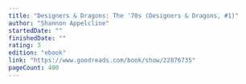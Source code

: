 ```yaml
---
title: "Designers & Dragons: The '70s (Designers & Dragons, #1)"
author: "Shannon Appelcline"
startedDate: ""
finishedDate: ""
rating: 3
edition: "ebook"
link: "https://www.goodreads.com/book/show/22876735"
pageCount: 400
---
```



